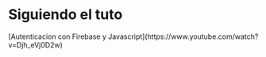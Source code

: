 <h1>Siguiendo el tuto</h1>
[Autenticacion con Firebase y Javascript](https://www.youtube.com/watch?v=Djh_eVj0D2w)